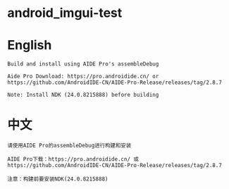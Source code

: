 # android_imgui-test

# English
	Build and install using AIDE Pro's assembleDebug 

	Aide Pro Download: https://pro.androidide.cn/ or
	https://github.com/AndroidIDE-CN/AIDE-Pro-Release/releases/tag/2.8.7
	
	Note: Install NDK (24.0.8215888) before building

# 中文
	请使用AIDE Pro的assembleDebug进行构建和安装

	AIDE Pro下载：https://pro.androidide.cn/ 或
 	https://github.com/AndroidIDE-CN/AIDE-Pro-Release/releases/tag/2.8.7

	注意：构建前要安装NDK(24.0.8215888)